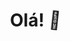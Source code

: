 <h1 align="center">
  Olá! <span class="wave">👋</span>
</h1>

<style>
  .wave {
    animation-name: wave-animation;
    animation-duration: 2.5s;
    animation-iteration-count: infinite;
    transform-origin: 70% 70%;
    display: inline-block;
  }

  @keyframes wave-animation {
    0% { transform: rotate(  0.0deg) }
   10% { transform: rotate( 14.0deg) }
   20% { transform: rotate(- 8.0deg) }
   30% { transform: rotate( 14.0deg) }
   40% { transform: rotate(- 4.0deg) }
   50% { transform: rotate( 10.0deg) }
   60% { transform: rotate(  0.0deg) }
  100% { transform: rotate(  0.0deg) }
  }
</style>
